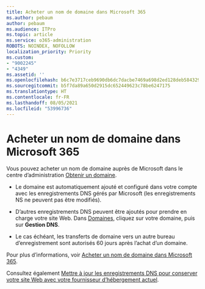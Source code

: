 ```yaml
---
title: Acheter un nom de domaine dans Microsoft 365
ms.author: pebaum
author: pebaum
ms.audience: ITPro
ms.topic: article
ms.service: o365-administration
ROBOTS: NOINDEX, NOFOLLOW
localization_priority: Priority
ms.custom:
- "9002245"
- "4349"
ms.assetid: ''
ms.openlocfilehash: b6c7e3717ceb9690db6dc7dacbe7469a698d2ed128deb5843291687814ba302e
ms.sourcegitcommit: b5f7da89a650d2915dc652449623c78be6247175
ms.translationtype: HT
ms.contentlocale: fr-FR
ms.lasthandoff: 08/05/2021
ms.locfileid: "53996736"
---
```

# <a name="buy-a-domain-name-in-microsoft-365"></a>Acheter un nom de domaine dans Microsoft 365

Vous pouvez acheter un nom de domaine auprès de Microsoft dans le centre d’administration [Obtenir un domaine](https://admin.microsoft.com/Domains/Buy).

- Le domaine est automatiquement ajouté et configuré dans votre compte avec les enregistrements DNS gérés par Microsoft (les enregistrements NS ne peuvent pas être modifiés).

- D’autres enregistrements DNS peuvent être ajoutés pour prendre en charge votre site Web.  Dans [Domaines](https://admin.microsoft.com/AdminPortal/Home#/Domains), cliquez sur votre domaine, puis sur **Gestion DNS**.

- Le cas échéant, les transferts de domaine vers un autre bureau d’enregistrement sont autorisés 60 jours après l’achat d’un domaine.

Pour plus d’informations, voir [Acheter un nom de domaine dans Microsoft 365](https://docs.microsoft.com/microsoft-365/admin/get-help-with-domains/buy-a-domain-name?view=o365-worldwide).

Consultez également [Mettre à jour les enregistrements DNS pour conserver votre site Web avec votre fournisseur d’hébergement actuel](https://docs.microsoft.com/alchemyinsights/update-dns-records-to-keep-your-website-with-your-current-hosting-provider-0).
